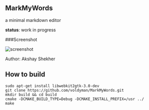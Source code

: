 MarkMyWords
-------------------

a minimal markdown editor


**status**: work in progress

###Screenshot

![screenshot](https://github.com/voldyman/MarkMyWords/raw/master/screenshots/screenshot-2014-12-31.png)

Author: Akshay Shekher

## How to build
    sudo apt-get install libwebkit2gtk-3.0-dev 
    git clone https://github.com/voldyman/MarkMyWords.git
    mkdir build && cd build 
    cmake -DCMAKE_BUILD_TYPE=Debug -DCMAKE_INSTALL_PREFIX=/usr ../
    make
